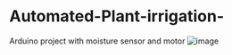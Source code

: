 # Automated-Plant-irrigation-
Arduino project with moisture sensor and motor 
![image](https://github.com/user-attachments/assets/3713a24a-7f6e-44bb-bcd9-8bf76b855bfa)
